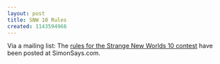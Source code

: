 ```yaml
---
layout: post
title: SNW 10 Rules
created: 1143594966
---
```

Via a mailing list:  The [rules for the Strange New Worlds 10 contest](http://www.simonsays.com/content/feature.cfm?sid=44&feature_id=5261) have been posted at SimonSays.com.
